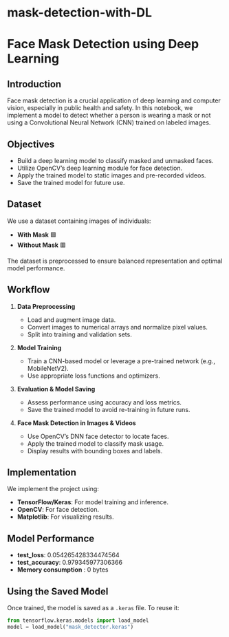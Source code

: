 # mask-detection-with-DL


# **Face Mask Detection using Deep Learning**

## **Introduction**
Face mask detection is a crucial application of deep learning and computer vision, especially in public health and safety. In this notebook, we implement a model to detect whether a person is wearing a mask or not using a Convolutional Neural Network (CNN) trained on labeled images.

## **Objectives**
- Build a deep learning model to classify masked and unmasked faces.
- Utilize OpenCV’s deep learning module for face detection.
- Apply the trained model to static images and pre-recorded videos.
- Save the trained model for future use.

## **Dataset**
We use a dataset containing images of individuals:
- **With Mask** 🟩
- **Without Mask** 🟥  

The dataset is preprocessed to ensure balanced representation and optimal model performance.

## **Workflow**
1. **Data Preprocessing**  
   - Load and augment image data.  
   - Convert images to numerical arrays and normalize pixel values.  
   - Split into training and validation sets.  

2. **Model Training**  
   - Train a CNN-based model or leverage a pre-trained network (e.g., MobileNetV2).  
   - Use appropriate loss functions and optimizers.  

3. **Evaluation & Model Saving**  
   - Assess performance using accuracy and loss metrics.  
   - Save the trained model to avoid re-training in future runs.  

4. **Face Mask Detection in Images & Videos**  
   - Use OpenCV’s DNN face detector to locate faces.  
   - Apply the trained model to classify mask usage.  
   - Display results with bounding boxes and labels.  

## **Implementation**
We implement the project using:
- **TensorFlow/Keras**: For model training and inference.
- **OpenCV**: For face detection.
- **Matplotlib**: For visualizing results.

## **Model Performance**
- **test_loss**:  0.054265428334474564
- **test_accuracy**:  0.979345977306366
- **Memory consumption** : 0 bytes
## **Using the Saved Model**
Once trained, the model is saved as a `.keras` file. To reuse it:
```python
from tensorflow.keras.models import load_model
model = load_model("mask_detector.keras")
